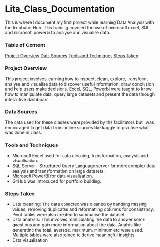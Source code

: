 # Lita_Class_Documentation
This is where I document my first project while learning Data Analysis with the Incubator Hub. This training covered the use of microsoft excel, SQL, and microsoft powerbi to analyse and visualise data.

### Table of Content
[Project Overview](project-overview)
[Data Sources](data-sources)
[Tools and Techniques](tools-and-techniques)
[Steps Taken](steps-taken)

### Project Overview
This project involves learning how to inspect, clean, explore, transform, analyse and visualise data to discover useful information, draw conclusion and help users make decisions. Excel, SQL, Powerbi were taught to know how to manipulate data, query large datasets and present the data through interactive dashboard.

### Data Sources
The data used for these classes were provided by the facilitators but i was encouraged to get data from online sources like kaggle to practise what was done in class.

### Tools and Techniques
- Microsoft Excel used for data cleaning, transformation, analysis and visualisation.
- SQL Server - Structured Query Language server for more complex data analysis and transformation on large datasets.
- Microsoft PowerBI for data visualisation.
- GitHub was introduced for portfolio building.

### Steps Taken
- Data cleaning: The data collected was cleaned by handling missing values, removing duplicates and reformatting columns for consistency. Pivot tables were also created to summarise the dataset.
- Data analysis: This involves manipulating the data to answer some questions and gain more information about the data. Analyis like generating the total, average, maximum, minimum etc were used. Multiple tables were also joined to derive meaningful insights.
- Data visualisation: 
